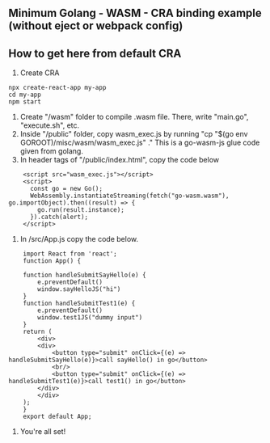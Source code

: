 ## Minimum Golang - WASM - CRA binding example (without eject or webpack config)

## How to get here from default CRA

1. Create CRA 
```
npx create-react-app my-app
cd my-app
npm start
```
1. Create "/wasm" folder to compile .wasm file. There, write "main.go", "execute.sh", etc.  
1. Inside "/public" folder, copy wasm_exec.js by running "cp "$(go env GOROOT)/misc/wasm/wasm_exec.js" ." This is a go-wasm-js glue code given from golang. 
1. In header tags of "/public/index.html", copy the code below
```
    <script src="wasm_exec.js"></script>
    <script>
      const go = new Go();
      WebAssembly.instantiateStreaming(fetch("go-wasm.wasm"), go.importObject).then((result) => {
        go.run(result.instance);
      }).catch(alert);
    </script>
```  
1. In /src/App.js copy the code below.

```
    import React from 'react';
    function App() {

    function handleSubmitSayHello(e) {
        e.preventDefault()
        window.sayHelloJS("hi")
    }
    function handleSubmitTest1(e) {
        e.preventDefault()
        window.test1JS("dummy input")
    }
    return (
        <div>
        <div>
            <button type="submit" onClick={(e) => handleSubmitSayHello(e)}>call sayHello() in go</button>
            <br/>
            <button type="submit" onClick={(e) => handleSubmitTest1(e)}>call test1() in go</button>
        </div>
        </div>
    );
    }
    export default App;
```
1. You're all set!